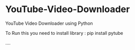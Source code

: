 # YouTube-Video-Downloader
YouTube Video Downloader using Python

To Run this you need to install library : 
pip install pytube


....
